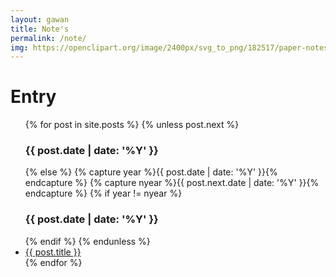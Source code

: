 ```yaml
---
layout: gawan
title: Note's
permalink: /note/
img: https://openclipart.org/image/2400px/svg_to_png/182517/paper-notes.png
---
```

<div class="home w3-animate-zoom">
	<h1 class="page-heading w3-text-indigo w3-animate-top">Entry <a class="w3-right-align rss-subscribe" href="{{ "/feed.xml" | prepend: site.baseurl }}" title="subscribe via RSS"><i class="fa fa-rss w3-text-orange w3-right-align w3-animate-fading" aria-hidden="true"></i></a></h1>
    <ul>
      {% for post in site.posts %}
        {% unless post.next %}
          <h3 class="w3-text-deep-purple">{{ post.date | date: '%Y' }}</h3>
        {% else %}
          {% capture year %}{{ post.date | date: '%Y' }}{% endcapture %}
          {% capture nyear %}{{ post.next.date | date: '%Y' }}{% endcapture %}
          {% if year != nyear %}
            <h3 class="w3-text-purple">{{ post.date | date: '%Y' }}</h3>
          {% endif %}
        {% endunless %}
        <li class="w3-text-red fa fa-angle-double-right"><a href="{{ site.baseurl }}{{ post.url }}" class="w3-text-blue"> {{ post.title }}</a></li>
      {% endfor %}
    </ul>
	
</div>